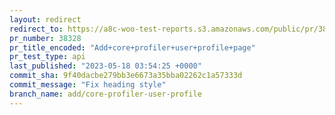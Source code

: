 ```yaml
---
layout: redirect
redirect_to: https://a8c-woo-test-reports.s3.amazonaws.com/public/pr/38328/api/index.html
pr_number: 38328
pr_title_encoded: "Add+core+profiler+user+profile+page"
pr_test_type: api
last_published: "2023-05-18 03:54:25 +0000"
commit_sha: 9f40dacbe279bb3e6673a35bba02262c1a57333d
commit_message: "Fix heading style"
branch_name: add/core-profiler-user-profile
---
```

